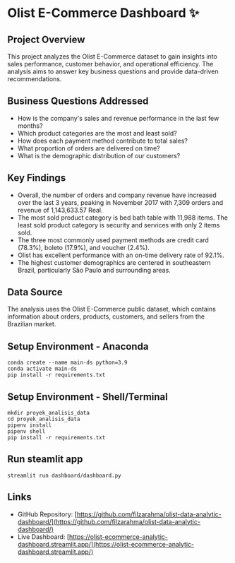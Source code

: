 # Olist E-Commerce Dashboard ✨

## Project Overview
This project analyzes the Olist E-Commerce dataset to gain insights into sales performance, customer behavior, and operational efficiency. The analysis aims to answer key business questions and provide data-driven recommendations.

## Business Questions Addressed
- How is the company's sales and revenue performance in the last few months?
- Which product categories are the most and least sold?
- How does each payment method contribute to total sales?
- What proportion of orders are delivered on time?
- What is the demographic distribution of our customers?

## Key Findings
- Overall, the number of orders and company revenue have increased over the last 3 years, peaking in November 2017 with 7,309 orders and revenue of 1,143,633.57 Real.
- The most sold product category is bed bath table with 11,988 items. The least sold product category is security and services with only 2 items sold.
- The three most commonly used payment methods are credit card (78.3%), boleto (17.9%), and voucher (2.4%).
- Olist has excellent performance with an on-time delivery rate of 92.1%.
- The highest customer demographics are centered in southeastern Brazil, particularly São Paulo and surrounding areas.

## Data Source
The analysis uses the Olist E-Commerce public dataset, which contains information about orders, products, customers, and sellers from the Brazilian market.

## Setup Environment - Anaconda
```
conda create --name main-ds python=3.9
conda activate main-ds
pip install -r requirements.txt
```

## Setup Environment - Shell/Terminal
```
mkdir proyek_analisis_data
cd proyek_analisis_data
pipenv install
pipenv shell
pip install -r requirements.txt
```

## Run steamlit app
```
streamlit run dashboard/dashboard.py
```

## Links
- GitHub Repository: [https://github.com/filzarahma/olist-data-analytic-dashboard/](https://github.com/filzarahma/olist-data-analytic-dashboard/)
- Live Dashboard: [https://olist-ecommerce-analytic-dashboard.streamlit.app/](https://olist-ecommerce-analytic-dashboard.streamlit.app/)
